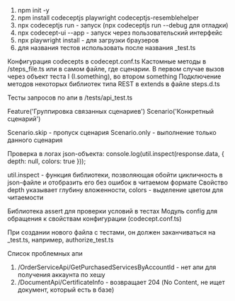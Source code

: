 1) npm init -y
2) npm install codeceptjs playwright codeceptjs-resemblehelper
3) npx codeceptjs run - запуск (npx codeceptjs run --debug для отладки)
4) npx codecept-ui --app - запуск через пользовательский интерфейс
4) npx playwright install - для загрузки браузеров
5) для названия тестов использовать после названия _test.ts

Конфигурация codecepts в codecept.conf.ts
Кастомные методы в /steps_file.ts или в самом файле, где сценарии. В первом случае вызов через объект теста I (I.something), во втором something
Подключение методов некоторых библиотек типа REST в extends в файле steps.d.ts

Тесты запросов по апи в /tests/api_test.ts

Feature('Группировка связанных сценариев')
Scenario('Конкретный сценарий')

Scenario.skip - пропуск сценария
Scenario.only - выполнение только данного сценария

Проверка в логах json-объекта:
console.log(util.inspect(response.data, { depth: null, colors: true }));

util.inspect - функция библиотеки, позволяющая обойти цикличность в json-файле и отобразить его без ошибок в читаемом формате
Свойство depth указывает глубину вложенности, colors - выделение цветом для читаемости

Библиотека assert для проверки условий в тестах
Модуль config для обращения к свойствам конфигурации (codecept.conf.ts)

При создании нового файла с тестами, он должен заканчиваться на _test.ts, например, authorize_test.ts

Список проблемных апи
1) /OrderServiceApi/GetPurchasedServicesByAccountId - нет апи для получения аккаунта по хешу
2) /DocumentApi/CertificateInfo - возвращает 204 (No Content, не ищет документ, который есть в базе)




